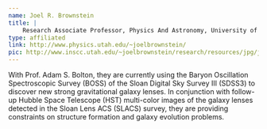 ```yaml
---
name: Joel R. Brownstein
title: |
    Research Associate Professor, Physics And Astronomy, University of Utah
type: affiliated
link: http://www.physics.utah.edu/~joelbrownstein/
pic: http://www.inscc.utah.edu/~joelbrownstein/research/resources/jpg/joelbrownstein.jpg
---
```


With Prof. Adam S. Bolton, they are currently using the Baryon Oscillation Spectroscopic Survey (BOSS) of the Sloan Digital Sky Survey III (SDSS3) to discover new strong gravitational galaxy lenses. In conjunction with follow-up Hubble Space Telescope (HST) multi-color images of the galaxy lenses detected in the Sloan Lens ACS (SLACS) survey, they are providing constraints on structure formation and galaxy evolution problems.
